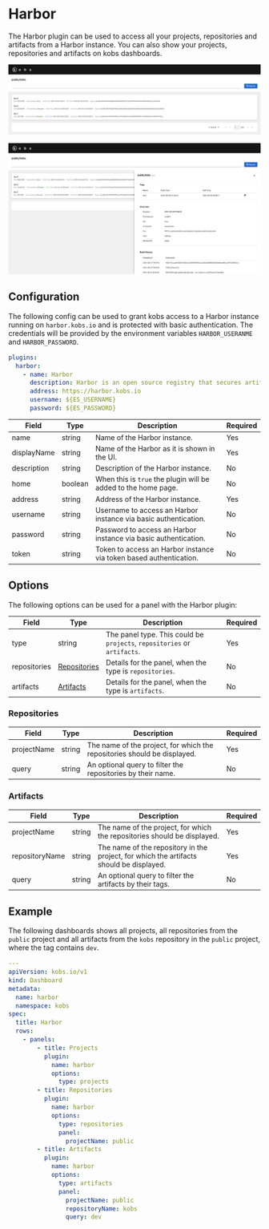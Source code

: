 # Harbor

The Harbor plugin can be used to access all your projects, repositories and artifacts from a Harbor instance. You can also show your projects, repositories and artifacts on kobs dashboards.

![Artifacts](assets/harbor-artifacts.png)

![Artifacts Details](assets/harbor-artifacts-details.png)

## Configuration

The following config can be used to grant kobs access to a Harbor instance running on `harbor.kobs.io` and is protected with basic authentication. The credentials will be provided by the environment variables `HARBOR_USERANME` and `HARBOR_PASSWORD`.

```yaml
plugins:
  harbor:
    - name: Harbor
      description: Harbor is an open source registry that secures artifacts with policies and role-based access control, ensures images are scanned and free from vulnerabilities, and signs images as trusted.
      address: https://harbor.kobs.io
      username: ${ES_USERNAME}
      password: ${ES_PASSWORD}
```

| Field | Type | Description | Required |
| ----- | ---- | ----------- | -------- |
| name | string | Name of the Harbor instance. | Yes |
| displayName | string | Name of the Harbor as it is shown in the UI. | Yes |
| description | string | Description of the Harbor instance. | No |
| home | boolean | When this is `true` the plugin will be added to the home page. | No |
| address | string | Address of the Harbor instance. | Yes |
| username | string | Username to access an Harbor instance via basic authentication. | No |
| password | string | Password to access an Harbor instance via basic authentication. | No |
| token | string | Token to access an Harbor instance via token based authentication. | No |

## Options

The following options can be used for a panel with the Harbor plugin:

| Field | Type | Description | Required |
| ----- | ---- | ----------- | -------- |
| type | string | The panel type. This could be `projects`, `repositories` or `artifacts`. | Yes |
| repositories | [Repositories](#repositories) | Details for the panel, when the type is `repositories`. | No |
| artifacts | [Artifacts](#artifacts) | Details for the panel, when the type is `artifacts`. | No |

### Repositories

| Field | Type | Description | Required |
| ----- | ---- | ----------- | -------- |
| projectName | string | The name of the project, for which the repositories should be displayed. | Yes |
| query | string | An optional query to filter the repositories by their name. | No |

### Artifacts

| Field | Type | Description | Required |
| ----- | ---- | ----------- | -------- |
| projectName | string | The name of the project, for which the repositories should be displayed. | Yes |
| repositoryName | string | The name of the repository in the project, for which the artifacts should be displayed. | Yes |
| query | string | An optional query to filter the artifacts by their tags. | No |

## Example

The following dashboards shows all projects, all repositories from the `public` project and all artifacts from the `kobs` repository in the `public` project, where the tag contains `dev`.

```yaml
---
apiVersion: kobs.io/v1
kind: Dashboard
metadata:
  name: harbor
  namespace: kobs
spec:
  title: Harbor
  rows:
    - panels:
        - title: Projects
          plugin:
            name: harbor
            options:
              type: projects
        - title: Repositories
          plugin:
            name: harbor
            options:
              type: repositories
              panel:
                projectName: public
        - title: Artifacts
          plugin:
            name: harbor
            options:
              type: artifacts
              panel:
                projectName: public
                repositoryName: kobs
                query: dev
```
